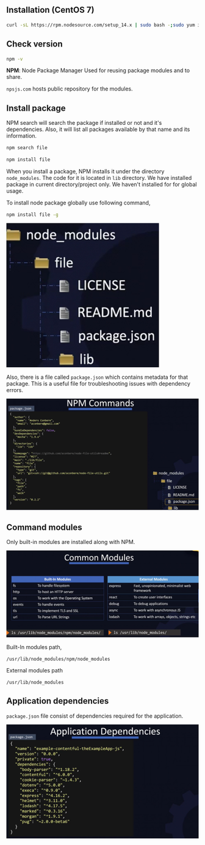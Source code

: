 
## Installation (CentOS 7)

```bash
curl -sL https://rpm.nodesource.com/setup_14.x | sudo bash -;sudo yum install -y nodejs
```

## Check version

```bash
npm -v
```

**NPM**: Node Package Manager
Used for reusing package modules and to share.

`npsjs.com` hosts public repository for the modules.

## Install package

NPM search will search the package if installed or not and it's dependencies. Also, it will list all packages available by that name and its information.

```bash
npm search file
```

```bash
npm install file
```

When you install a package, NPM installs it under the directory `node_modules`. The code for it is located in `lib` directory. We have installed package in current directory/project only. We haven't installed for for global usage.

To install node package globally use following command,

```bash
npm install file -g
```

![[nodejs_pkg.png]](https://github.com/omkardamame/applications-basics/blob/main/NodeJs%20(basics)/nodejs_pkg.png)

Also, there is a file called `package.json` which contains metadata for that package. This is a useful file for troubleshooting issues with dependency errors.

![[nodejs_package_json.png]](https://github.com/omkardamame/applications-basics/blob/main/NodeJs%20(basics)/nodejs_package_json.png)

## Command modules

Only built-in modules are installed along with NPM.

![[nodejs_modules.png]](https://github.com/omkardamame/applications-basics/blob/main/NodeJs%20(basics)/nodejs_modules.png)

Built-In modules path,

```
/usr/lib/node_modules/npm/node_modules
```

External modules path

```
/usr/lib/node_modules
```

## Application dependencies

`package.json` file consist of dependencies required for the application.

![[nodejs_dependencies.png]](https://github.com/omkardamame/applications-basics/blob/main/NodeJs%20(basics)/nodejs_dependencies.png)
